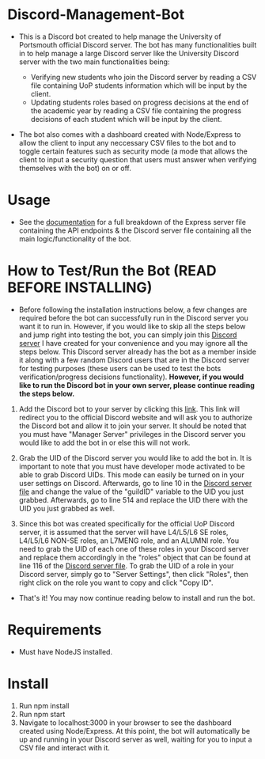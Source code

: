 # Discord-Management-Bot

- This is a Discord bot created to help manage the University of Portsmouth official Discord server. The bot has many functionalities built in to help manage a large Discord server like the University Discord server with the two main functionalities being:

  - Verifying new students who join the Discord server by reading a CSV file containing UoP students information which will be input by the client.
  - Updating students roles based on progress decisions at the end of the academic year by reading a CSV file containing the progress decisions of each student which will be input by the client.

- The bot also comes with a dashboard created with Node/Express to allow the client to input any neccessary CSV files to the bot and to toggle certain features such as security mode (a mode that allows the client to input a security question that users must answer when verifying themselves with the bot) on or off.

# Usage

- See the [documentation](https://github.com/ak292/discord-management-bot/blob/main/DOCUMENTATION.md) for a full breakdown of the Express server file containing the API endpoints & the Discord server file containing all the main logic/functionality of the bot.

# How to Test/Run the Bot (READ BEFORE INSTALLING)

- Before following the installation instructions below, a few changes are required before the bot can successfully run in the Discord server you want it to run in. However, if you would like to skip all the steps below and jump right into testing the bot, you can simply join this [Discord server](https://discord.gg/kGdW5vbgWy) I have created for your convenience and you may ignore all the steps below. This Discord server already has the bot as a member inside it along with a few random Discord users that are in the Discord server for testing purposes (these users can be used to test the bots verification/progress decisions functionality). **However, if you would like to run the Discord bot in your own server, please continue reading the steps below.**

1. Add the Discord bot to your server by clicking this <a href="https://discord.com/api/oauth2/authorize?client_id=1034879663111147570&permissions=8&scope=bot%20applications.commands" target="_blank">link</a>. This link will redirect you to the official Discord website and will ask you to authorize the Discord bot and allow it to join your server. It should be noted that you must have "Manager Server" privileges in the Discord server you would like to add the bot in or else this will not work.

2. Grab the UID of the Discord server you would like to add the bot in. It is important to note that you must have developer mode activated to be able to grab Discord UIDs. This mode can easily be turned on in your user settings on Discord. Afterwards, go to line 10 in the [Discord server file](https://github.com/ak292/discord-management-bot/blob/main/discordServer.js) and change the value of the "guildID" variable to the UID you just grabbed. Afterwards, go to line 514 and replace the UID there with the UID you just grabbed as well.

3. Since this bot was created specifically for the official UoP Discord server, it is assumed that the server will have L4/L5/L6 SE roles, L4/L5/L6 NON-SE roles, an L7MENG role, and an ALUMNI role. You need to grab the UID of each one of these roles in your Discord server and replace them accordingly in the "roles" object that can be found at line 116 of the [Discord server file](https://github.com/ak292/discord-management-bot/blob/main/discordServer.js). To grab the UID of a role in your Discord server, simply go to "Server Settings", then click "Roles", then right click on the role you want to copy and click "Copy ID".

- That's it! You may now continue reading below to install and run the bot.

# Requirements

- Must have NodeJS installed.

# Install

1. Run npm install
2. Run npm start
3. Navigate to localhost:3000 in your browser to see the dashboard created using Node/Express. At this point, the bot will automatically be up and running in your Discord server as well, waiting for you to input a CSV file and interact with it.
